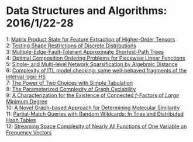 # Data Structures and Algorithms: 2016/1/22-28  
1: [Matrix Product State for Feature Extraction of Higher-Order Tensors](https://doi.org/10.48550/arXiv.1503.00516)  
2: [Testing Shape Restrictions of Discrete Distributions](https://doi.org/10.48550/arXiv.1507.03558)  
3: [Multiple-Edge-Fault-Tolerant Approximate Shortest-Path Trees](https://doi.org/10.48550/arXiv.1601.04169)  
4: [Optimal Composition Ordering Problems for Piecewise Linear Functions](https://doi.org/10.48550/arXiv.1601.05480)  
5: [Single- and Multi-level Network Sparsification by Algebraic Distance](https://doi.org/10.48550/arXiv.1601.05527)  
6: [Complexity of ITL model checking: some well-behaved fragments of the  interval logic HS](https://doi.org/10.48550/arXiv.1601.03202)  
7: [The Power of Two Choices with Simple Tabulation](https://doi.org/10.48550/arXiv.1407.6846)  
8: [The Parameterized Complexity of Graph Cyclability](https://doi.org/10.48550/arXiv.1412.3955)  
9: [A Characterization for the Existence of Connected $f$-Factors of  $\textit{ Large}$ Minimum Degree](https://doi.org/10.48550/arXiv.1601.06291)  
10: [A Novel Graph-based Approach for Determining Molecular Similarity](https://doi.org/10.48550/arXiv.1601.06693)  
11: [Partial-Match Queries with Random Wildcards: In Tries and Distributed  Hash Tables](https://doi.org/10.48550/arXiv.1601.04213)  
12: [Streaming Space Complexity of Nearly All Functions of One Variable on  Frequency Vectors](https://doi.org/10.48550/arXiv.1601.07473)  